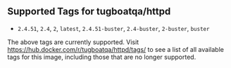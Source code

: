 ## Supported Tags for tugboatqa/httpd

* `2.4.51`, `2.4`, `2`, `latest`, `2.4.51-buster`, `2.4-buster`, `2-buster`, `buster`

The above tags are currently supported. Visit https://hub.docker.com/r/tugboatqa/httpd/tags/ to see a list of all available tags for this image, including those that are no longer supported.
